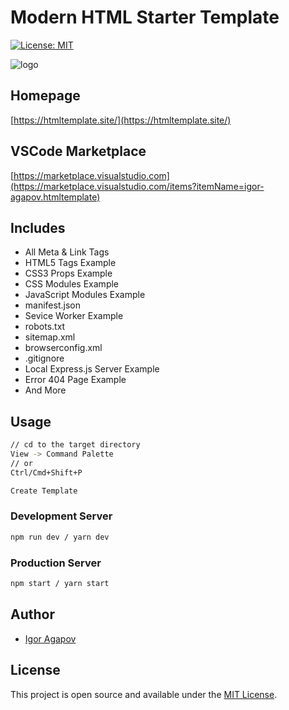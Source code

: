 # Modern HTML Starter Template

[![License: MIT](https://img.shields.io/badge/License-MIT-blue.svg)](https://opensource.org/licenses/MIT)

![logo](https://htmltemplate.site/logo.png)

## Homepage

[https://htmltemplate.site/](https://htmltemplate.site/)

## VSCode Marketplace

[https://marketplace.visualstudio.com](https://marketplace.visualstudio.com/items?itemName=igor-agapov.htmltemplate)

## Includes

- All Meta & Link Tags
- HTML5 Tags Example
- CSS3 Props Example
- CSS Modules Example
- JavaScript Modules Example
- manifest.json
- Sevice Worker Example
- robots.txt
- sitemap.xml
- browserconfig.xml
- .gitignore
- Local Express.js Server Example
- Error 404 Page Example
- And More

## Usage

```bash
// cd to the target directory
View -> Command Palette
// or
Ctrl/Cmd+Shift+P

Create Template
```

### Development Server

```bash
npm run dev / yarn dev
```

### Production Server

```bash
npm start / yarn start
```

## Author

- [Igor Agapov](https://github.com/harryheman)

## License

This project is open source and available under the [MIT License](LICENSE).
